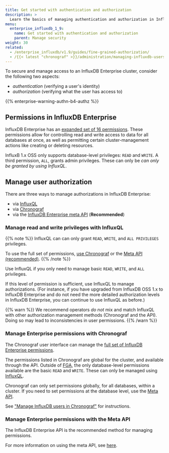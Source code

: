 ```yaml
---
title: Get started with authentication and authorization
description: >
  Learn the basics of managing authentication and authorization in InfluxDB Enterprise.
menu:
  enterprise_influxdb_1_9:
    name: Get started with authentication and authorization
    parent: Manage security
weight: 30
related:
  - /enterprise_influxdb/v1.9/guides/fine-grained-authorization/
  - /{{< latest "chronograf" >}}/administration/managing-influxdb-users/
---
```


To secure and manage access to an InfluxDB Enterprise cluster, consider the following two aspects:
- *authentication* (verifying a user's identity)
- *authorization* (verifying what the user has access to)

{{% enterprise-warning-authn-b4-authz %}}

## Permissions in InfluxDB Enterprise

InfluxDB Enterprise has an [expanded set of 16 permissions](/enterprise_influxdb/v1.9/administration/manage/security/permissions/#permissions).
These permissions allow for
controlling read and write access to data for all databases at once,
as well as permitting certain cluster-management actions like creating or deleting resources.

InfluxB 1.x OSS only supports database-level privileges: `READ` and `WRITE`.
A third permission, `ALL`, grants admin privileges.
These can only be _can only be granted by using InfluxQL_.

## Manage user authorization

There are three ways to manage authorizations in InfluxDB Enterprise:

- via [InfluxQL](#manage-read-and-write-privileges-with-influxql)
- via [Chronograf](#manage-enterprise-permissions-with-chronograf)
- via the [InfluxDB Enterprise meta API](#manage-enterprise-permissions-with-the-meta-api) (**Recommended**)

### Manage read and write privileges with InfluxQL

{{% note %}}
InfluxQL can can only grant `READ`, `WRITE`, and `ALL PRIVILEGES` privileges.

To use the full set of permissions, [use Chronograf](#manage-specific-privileges-with-chronograf) or the [Meta API (recommended)](#influxdb-enterprise-meta-api).
{{% /note %}}

Use InfluxQL if you only need to manage basic `READ`, `WRITE`, and `ALL` privileges.
<!-- For example, you can grant Alice the ability to write to a database *X*, -->
<!-- and then grant Bob the ability to read from that database. -->

If this level of permission is sufficient, use InfluxQL to manage authorizations.
(For instance, if you have upgraded from InfluxDB OSS 1.x to InfluxDB Enterprise
and do not need the more detailed authorization levels in InfluxDB Enterprise,
you can continue to use InfluxQL as before.)

{{% warn %}}
We recommend operators *do not* mix and match InfluxQL
with other authorization management methods (Chronograf and the API).
Doing so may lead to inconsistencies in user permissions.
{{% /warn %}}

### Manage Enterprise permissions with Chronograf

The Chronograf user interface can manage the
[full set of InfluxDB Enterprise permissions](/enterprise_influxdb/v1.9/administration/manage/security/permissions/#permissions).

The permissions listed in Chronograf are global for the cluster, and available through the API.
Outside of [FGA](/enterprise_influxdb/v1.9/administration/manage/security/fine-grained-authorization),
the only database-level permissions available are the basic `READ` and `WRITE`.
These can only be managed using [InfluxQL](#manage-read-and-write-privileges-with-influxql).

Chronograf can only set permissions globally, for all databases, within a cluster.
If you need to set permissions at the database level, use the [Meta API](#influxdb-enterprise-meta-api).

See ["Manage InfluxDB users in Chronograf"](/chronograf/v1.9/administration/managing-influxdb-users/)
for instructions.

### Manage Enterprise permissions with the Meta API

The InfluxDB Enterprise API is the
recommended method for managing permissions.

For more information on using the meta API,
see [here](/enterprise_influxdb/v1.9/administration/manage/security/authentication_and_authorization-api).
